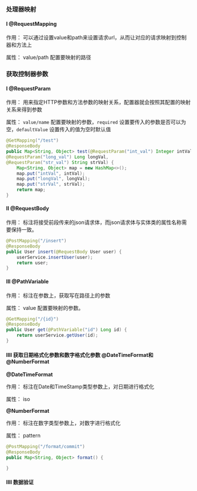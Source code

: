 ### 处理器映射

#### I @RequestMapping

作用： 可以通过设置value和path来设置请求url，从而让对应的请求映射到控制器和方法上

属性： value/path 配置要映射的路径

### 获取控制器参数

#### I @RequestParam

作用： 用来指定HTTP参数和方法参数的映射关系，配置器就会按照其配置的映射关系来得到参数

属性： `value/name` 配置要映射的参数，`required` 设置要传入的参数是否可以为空，`defaultValue` 设置传入的值为空时默认值

``` java
@GetMapping("/test")
@ResponseBody
public Map<String, Object> test(@RequestParam("int_val") Integer intVal,
@RequestParam("long_val") Long longVal,
@RequestParam("str_val") String strVal) {
    Map<String, Object> map = new HashMap<>();
    map.put("intVal", intVal);
    map.put("longVal", longVal);
    map.put("strVal", strVal);
    return map;
}
```

#### II @RequestBody

作用： 标注将接受前段传来的json请求体，而json请求体与实体类的属性名称需要保持一致。

``` java
@PostMapping("/insert")
@ResponseBody
public User insert(@RequestBody User user) {
    userService.insertUser(user);
    return user;
}
```

#### III @PathVariable

作用： 标注在参数上，获取写在路径上的参数

属性： value 配置要映射的参数。

``` java
@GetMapping("/{id}")
@ResponseBody
public User get(@PathVariable("id") Long id) {
    return userService.getUser(id);
}
```

#### IIII 获取日期格式化参数和数字格式化参数 @DateTimeFormat和@NumberFormat

**@DateTimeFormat**

作用： 标注在Date和TimeStamp类型参数上，对日期进行格式化

属性： iso

**@NumberFormat**

作用： 标注在数字类型参数上，对数字进行格式化

属性： pattern

``` java
@PostMapping("/format/commit")
@ResponseBody
public Map<String, Object> format() {

}
```

#### IIII 数据验证

                                   